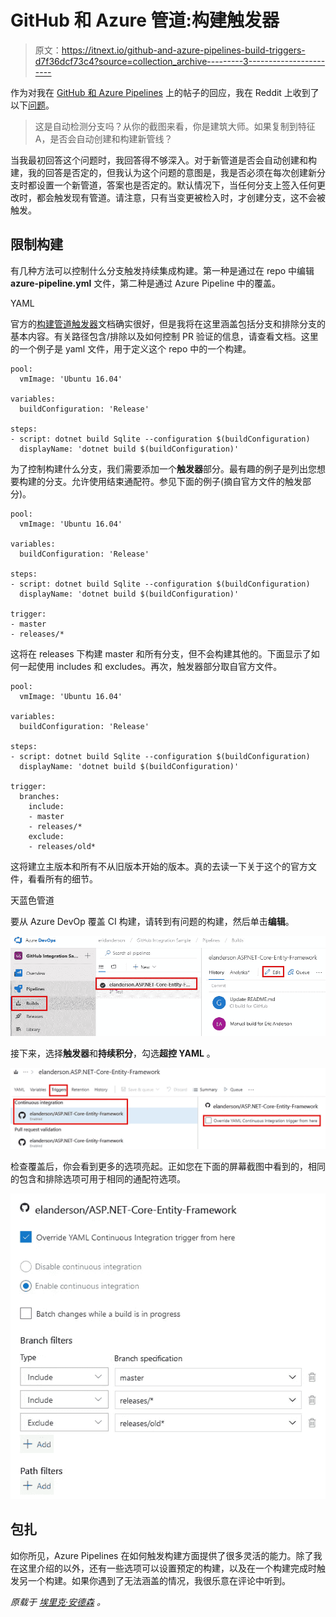 # GitHub 和 Azure 管道:构建触发器

> 原文：<https://itnext.io/github-and-azure-pipelines-build-triggers-d7f36dcf73c4?source=collection_archive---------3----------------------->

作为对我在 [GitHub 和 Azure Pipelines](https://elanderson.net/2018/10/github-and-azure-pipelines/) 上的帖子的回应，我在 Reddit 上收到了以下[问题](https://www.reddit.com/r/github/comments/9sbdmm/github_and_azure_pipelines/)。

> 这是自动检测分支吗？从你的截图来看，你是建筑大师。如果复制到特征 A，是否会自动创建和构建新管线？

当我最初回答这个问题时，我回答得不够深入。对于新管道是否会自动创建和构建，我的回答是否定的，但我认为这个问题的意图是，我是否必须在每次创建新分支时都设置一个新管道，答案也是否定的。默认情况下，当任何分支上签入任何更改时，都会触发现有管道。请注意，只有当变更被检入时，才创建分支，这不会被触发。

## 限制构建

有几种方法可以控制什么分支触发持续集成构建。第一种是通过在 repo 中编辑 **azure-pipeline.yml** 文件，第二种是通过 Azure Pipeline 中的覆盖。

YAML

官方的[构建管道触发器](https://docs.microsoft.com/en-us/azure/devops/pipelines/build/triggers?view=vsts&tabs=yaml)文档确实很好，但是我将在这里涵盖包括分支和排除分支的基本内容。有关路径包含/排除以及如何控制 PR 验证的信息，请查看文档。这里的一个例子是 yaml 文件，用于定义这个 repo 中的一个构建。

```
pool:
  vmImage: 'Ubuntu 16.04'

variables:
  buildConfiguration: 'Release'

steps:
- script: dotnet build Sqlite --configuration $(buildConfiguration)
  displayName: 'dotnet build $(buildConfiguration)'
```

为了控制构建什么分支，我们需要添加一个**触发器**部分。最有趣的例子是列出您想要构建的分支。允许使用结束通配符。参见下面的例子(摘自官方文件的触发部分)。

```
pool:
  vmImage: 'Ubuntu 16.04'

variables:
  buildConfiguration: 'Release'

steps:
- script: dotnet build Sqlite --configuration $(buildConfiguration)
  displayName: 'dotnet build $(buildConfiguration)'

trigger:
- master
- releases/*
```

这将在 releases 下构建 master 和所有分支，但不会构建其他的。下面显示了如何一起使用 includes 和 excludes。再次，触发器部分取自官方文件。

```
pool:
  vmImage: 'Ubuntu 16.04'

variables:
  buildConfiguration: 'Release'

steps:
- script: dotnet build Sqlite --configuration $(buildConfiguration)
  displayName: 'dotnet build $(buildConfiguration)'

trigger:
  branches:
    include:
    - master
    - releases/*
    exclude:
    - releases/old*
```

这将建立主版本和所有不从旧版本开始的版本。真的去读一下关于这个的官方文件，看看所有的细节。

天蓝色管道

要从 Azure DevOp 覆盖 CI 构建，请转到有问题的构建，然后单击**编辑**。

![](img/f333686cd24125fcf68021ee663b3234.png)

接下来，选择**触发器**和**持续积分**，勾选**超控 YAML** 。

![](img/89b34f9bde8a1d5c9bad648131cceddb.png)

检查覆盖后，你会看到更多的选项亮起。正如您在下面的屏幕截图中看到的，相同的包含和排除选项可用于相同的通配符选项。

![](img/1361813af321478db8142dc367ad709e.png)

## 包扎

如你所见，Azure Pipelines 在如何触发构建方面提供了很多灵活的能力。除了我在这里介绍的以外，还有一些选项可以设置预定的构建，以及在一个构建完成时触发另一个构建。如果你遇到了无法涵盖的情况，我很乐意在评论中听到。

*原载于* [*埃里克·安德森*](https://elanderson.net/2018/12/github-and-azure-pipelines-build-triggers/) *。*